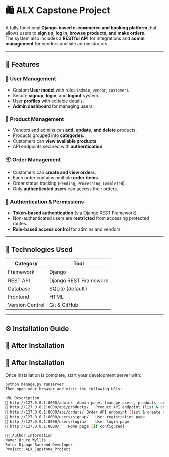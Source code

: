 # 🛍️ ALX Capstone Project

A fully functional **Django-based e-commerce and booking platform** that allows users to **sign up, log in, browse products, and make orders**.  
The system also includes a **RESTful API** for integrations and **admin management** for vendors and site administrators.

---

## 🚀 Features

### 👥 User Management
- Custom **User model** with roles (`admin`, `vendor`, `customer`).
- Secure **signup**, **login**, and **logout** system.
- User **profiles** with editable details.
- **Admin dashboard** for managing users.

### 🛒 Product Management
- Vendors and admins can **add, update, and delete** products.
- Products grouped into **categories**.
- Customers can **view available products**.
- API endpoints secured with **authentication**.

### 📦 Order Management
- Customers can **create and view orders**.
- Each order contains multiple **order items**.
- Order status tracking (`Pending`, `Processing`, `Completed`).
- Only **authenticated users** can access their orders.

### 🔐 Authentication & Permissions
- **Token-based authentication** (via Django REST Framework).
- Non-authenticated users are **restricted** from accessing protected routes.
- **Role-based access control** for admins and vendors.

---

## 🧰 Technologies Used

| Category | Tool |
|-----------|------|
| Framework | Django |
| REST API | Django REST Framework |
| Database | SQLite (default) |
| Frontend | HTML |
| Version Control | Git & GitHub |

---

## ⚙️ Installation Guide
## 🚀 After Installation

## 🚀 After Installation

Once installation is complete, start your development server with:

```bash
python manage.py runserver
Then open your browser and visit the following URLs:

URL	Description
🔹 http://127.0.0.1:8000/admin/	Admin panel (manage users, products, and orders)
🔹 http://127.0.0.1:8000/api/products/	Product API endpoint (list & create products)
🔹 http://127.0.0.1:8000/api/orders/	Order API endpoint (list & create orders)
🔹 http://127.0.0.1:8000/users/signup/	User registration page
🔹 http://127.0.0.1:8000/users/login/	User login page
🔹 http://127.0.0.1:8000/	Home page (if configured)

👨‍💻 Author Information
Name: Bruce Wyllis
Role: Django Backend Developer
Project: ALX_Capstone_Project
